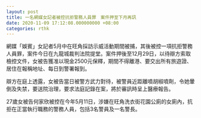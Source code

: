```yaml
---
layout: post
title: 一名網媒女記者被控抗拒警務人員罪　案件押至下月再訊
date: 2020-11-09 17:12:08.000000000 +08:00
categories: rthk
---
```


網媒「娛賓」女記者5月中在旺角採訪示威活動期間被捕，其後被控一項抗拒警務人員罪，案件今日在九龍城裁判法院提堂。案件押後至12月29日，以待辯方索取檢控文件，女被告獲准以現金2500元保釋，期間不得離港、要交出所有旅遊證、居住在報稱地址、每日到警署報到。

辯方在庭上透露，女被告當日被警方武力對待，被警員近距離噴胡椒噴劑，令她暈倒及失禁，要送院治理，要求法庭記錄在案，將於審訊時呈上醫療報告。

27歲女被告何家欣被控在今年5月11日，涉嫌在旺角洗衣街花園公廁的女廁內，抗拒在正當執行職務的警務人員，包括3名警員及一名警長。
